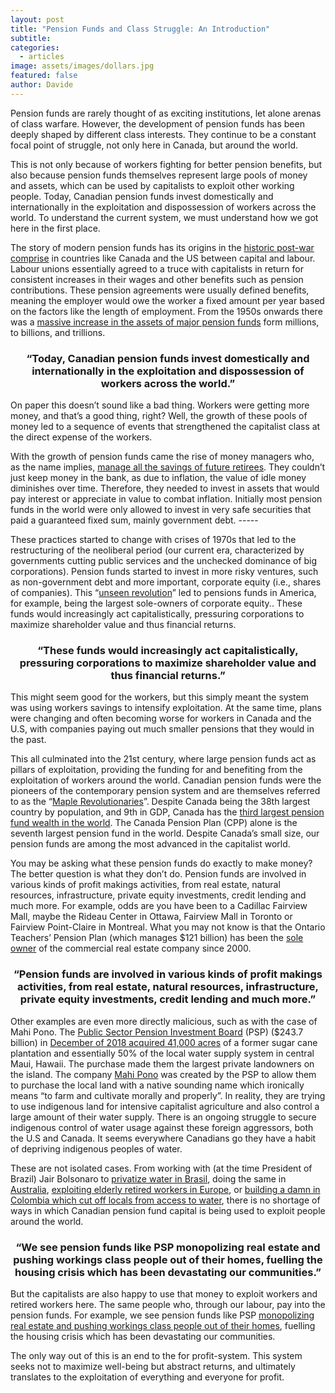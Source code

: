 ```yaml
---
layout: post
title: "Pension Funds and Class Struggle: An Introduction"
subtitle: 
categories:
  - articles
image: assets/images/dollars.jpg
featured: false
author: Davide
---
```

Pension funds are rarely thought of as exciting institutions, let alone arenas of class warfare. However, the development of pension funds has been deeply shaped by different class interests. They continue to be a constant focal point of struggle, not only here in Canada, but around the world.

This is not only because of workers fighting for better pension benefits, but also because pension funds themselves represent large pools of money and assets, which can be used by capitalists to exploit other working people. Today, Canadian pension funds invest domestically and internationally in the exploitation and dispossession of workers across the world. To understand the current system, we must understand how we got here in the first place.

The story of modern pension funds has its origins in the [historic post-war comprise](https://www.academia.edu/35978664/Stakeholder_Capitalism_Corporate_Organization_and_Class_Power) in countries like Canada and the US between capital and labour. Labour unions essentially agreed to a truce with capitalists in return for consistent increases in their wages and other benefits such as pension contributions. These pension agreements were usually defined benefits, meaning the employer would owe the worker a fixed amount per year based on the factors like the length of employment. From the 1950s onwards there was a [massive increase in the assets of major pension funds](#bookTabs=1) form millions, to billions, and trillions.

<div align="center"> <h3>“Today, Canadian pension funds invest domestically and internationally in the exploitation and dispossession of workers across the world.”</h3> </div>

On paper this doesn’t sound like a bad thing. Workers were getting more money, and that’s a good thing, right? Well, the growth of these pools of money led to a sequence of events that strengthened the capitalist class at the direct expense of the workers.

With the growth of pension funds came the rise of money managers who, as the name implies, [manage all the savings of future retirees](https://www.academia.edu/35978664/Stakeholder_Capitalism_Corporate_Organization_and_Class_Power). They couldn’t just keep money in the bank, as due to inflation, the value of idle money diminishes over time. Therefore, they needed to invest in assets that would pay interest or appreciate in value to combat inflation. Initially most pension funds in the world were only allowed to invest in very safe securities that paid a guaranteed fixed sum, mainly government debt. -----

These practices started to change with crises of 1970s that led to the restructuring of the neoliberal period (our current era, characterized by governments cutting public services and the unchecked dominance of big corporations). Pension funds started to invest in more risky ventures, such as non-government debt and more important, corporate equity (i.e., shares of companies). This “[unseen revolution](https://hbr.org/1991/03/reckoning-with-the-pension-fund-revolution)” led to pensions funds in America, for example, being the largest sole-owners of corporate equity.. These funds would increasingly act capitalistically, pressuring corporations to maximize shareholder value and thus financial returns.

<div align="center"> <h3>“These funds would increasingly act capitalistically, pressuring corporations to maximize shareholder value and thus financial returns.”</h3> </div>

This might seem good for the workers, but this simply meant the system was using workers savings to intensify exploitation. At the same time, plans were changing and often becoming worse for workers in Canada and the U.S, with companies paying out much smaller pensions that they would in the past.

This all culminated into the 21st century, where large pension funds act as pillars of exploitation, providing the funding for and benefiting from the exploitation of workers around the world. Canadian pension funds were the pioneers of the contemporary pension system and are themselves referred to as the “[Maple Revolutionaries](https://www.economist.com/finance-and-economics/2012/03/03/maple-revolutionaries)”. Despite Canada being the 38th largest country by population, and 9th in GDP, Canada has the [third largest pension fund wealth in the world](https://www.cppinvestments.com/for-canadian/the-success-of-the-canadian-pension-fund-model/). The Canada Pension Plan (CPP) alone is the seventh largest pension fund in the world. Despite Canada’s small size, our pension funds are among the most advanced in the capitalist world.

You may be asking what these pension funds do exactly to make money? The better question is what they don’t do. Pension funds are involved in various kinds of profit makings activities, from real estate, natural resources, infrastructure, private equity investments, credit lending and much more. For example, odds are you have been to a Cadillac Fairview Mall, maybe the Rideau Center in Ottawa, Fairview Mall in Toronto or Fairview Point-Claire in Montreal. What you may not know is that the Ontario Teachers’ Pension Plan (which manages $121 billion) has been the [sole owner](https://www.cadillacfairview.com/about-us/) of the commercial real estate company since 2000.

<div align="center"> <h3>“Pension funds are involved in various kinds of profit makings activities, from real estate, natural resources, infrastructure, private equity investments, credit lending and much more.”</h3> </div>

Other examples are even more directly malicious, such as with the case of Mahi Pono. The [Public Sector Pension Investment Board](https://www.investpsp.com/en/psp/) (PSP) ($243.7 billion) in [December of 2018 acquired 41,000 acres](https://papers.ssrn.com/sol3/papers.cfm?abstract_id=4616266) of a former sugar cane plantation and essentially 50% of the local water supply system in central Maui, Hawaii. The purchase made them the largest private landowners on the island. The company [Mahi Pono](https://www.youtube.com/watch?v=01KuVkrxW-U&ab_channel=MauiPonoNetwork) was created by the PSP to allow them to purchase the local land with a native sounding name which ironically means “to farm and cultivate morally and properly”. In reality, they are trying to use indigenous land for intensive capitalist agriculture and also control a large amount of their water supply. There is an ongoing struggle to secure indigenous control of water usage against these foreign aggressors, both the U.S and Canada. It seems everywhere Canadians go they have a habit of depriving indigenous peoples of water.

These are not isolated cases. From working with (at the time President of Brazil) Jair Bolsonaro to [privatize water in Brasil](https://jacobin.com/2021/08/canadian-worker-pensions-brazil-water-utility-privatization-rio-de-janeiro-igua-cedae-cppib-aimco), doing the same in [Australia](https://www.investpsp.com/en/news/olam-orchards-australia-announces-sale-of-permanent-water-rights-in-australia-to-psp-investments-for-a-490-0-million/), [exploiting elderly retired workers in Europe](https://cupe.ca/canadian-pension-fund-embroiled-senior-care-scandal), or [building a damn in Colombia which cut off locals from access to water](https://www.investpsp.com/en/news/olam-orchards-australia-announces-sale-of-permanent-water-rights-in-australia-to-psp-investments-for-a-490-0-million/), there is no shortage of ways in which Canadian pension fund capital is being used to exploit people around the world.

<div align="center"> <h3>“We see pension funds like PSP monopolizing real estate and pushing workings class people out of their homes, fuelling the housing crisis which has been devastating our communities.”</h3> </div>

But the capitalists are also happy to use that money to exploit workers and retired workers here. The same people who, through our labour, pay into the pension funds. For example, we see pension funds like PSP [monopolizing real estate and pushing workings class people out of their homes](https://breachmedia.ca/a-public-pension-fund-is-canadas-newest-mega-landlord/), fuelling the housing crisis which has been devastating our communities.

The only way out of this is an end to the for profit-system. This system seeks not to maximize well-being but abstract returns, and ultimately translates to the exploitation of everything and everyone for profit.
